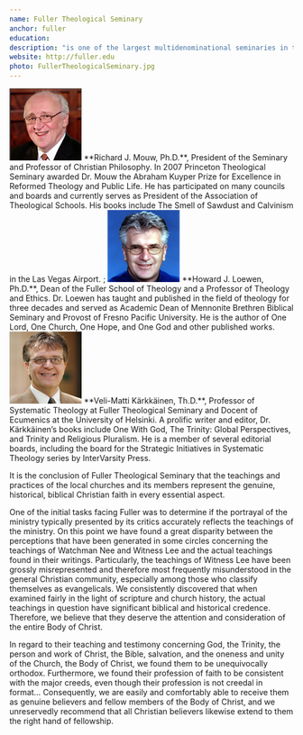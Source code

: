 ```yaml
---
name: Fuller Theological Seminary
anchor: fuller
education:
description: "is one of the largest multidenominational seminaries in the world. Fuller has completed a multi-year dialogue between a panel composed of senior Fuller faculty members and representatives of the local churches and Living Stream Ministry. The Seminary’s panel consisted of: <br><br>"
website: http://fuller.edu
photo: FullerTheologicalSeminary.jpg
---
```


<img src="/img/testimonies/RichardJMouw.jpg" class="photo img-rounded pull-left"/>
**Richard J. Mouw, Ph.D.**, President of the Seminary and Professor of Christian Philosophy. In 2007 Princeton Theological Seminary awarded Dr. Mouw the Abraham Kuyper Prize for Excellence in Reformed Theology and Public Life. He has participated on many councils and boards and currently serves as President of the Association of Theological Schools. His books include The Smell of Sawdust and Calvinism in the Las Vegas Airport. <http://netbloghost.com/mouw>; <http://fuller.edu/academics/faculty/richard-mouw.aspx>

<img src="/img/testimonies/HowardJLoewen.jpg" class="photo img-rounded pull-left"/> 
**Howard J. Loewen, Ph.D.**, Dean of the Fuller School of Theology and a Professor of Theology and Ethics. Dr. Loewen has taught and published in the field of theology for three decades and served as Academic Dean of Mennonite Brethren Biblical Seminary and Provost of Fresno Pacific University. He is the author of One Lord, One Church, One Hope, and One God and other published works. <http://fuller.edu/faculty.aspx?id=3972>

<img src="/img/testimonies/Veli-MattiKarkkainen.jpg" class="photo img-rounded pull-left"/> 
**Veli-Matti Kärkkäinen, Th.D.**, Professor of Systematic Theology at Fuller Theological Seminary and Docent of Ecumenics at the University of Helsinki. A prolific writer and editor, Dr. Kärkkäinen’s books include One With God, The Trinity: Global Perspectives, and Trinity and Religious Pluralism. He is a member of several editorial boards, including the board for the Strategic Initiatives in Systematic Theology series by InterVarsity Press. <http://fuller.edu/academics/faculty/veli-matti-karkkainen.aspx>

It is the conclusion of Fuller Theological Seminary that the teachings and practices of the local churches and its members represent the genuine, historical, biblical Christian faith in every essential aspect.

One of the initial tasks facing Fuller was to determine if the portrayal of the ministry typically presented by its critics accurately reflects the teachings of the ministry. On this point we have found a great disparity between the perceptions that have been generated in some circles concerning the teachings of Watchman Nee and Witness Lee and the actual teachings found in their writings. Particularly, the teachings of Witness Lee have been grossly misrepresented and therefore most frequently misunderstood in the general Christian community, especially among those who classify themselves as evangelicals. We consistently discovered that when examined fairly in the light of scripture and church history, the actual teachings in question have significant biblical and historical credence. Therefore, we believe that they deserve the attention and consideration of the entire Body of Christ.

In regard to their teaching and testimony concerning God, the Trinity, the person and work of Christ, the Bible, salvation, and the oneness and unity of the Church, the Body of Christ, we found them to be unequivocally orthodox. Furthermore, we found their profession of faith to be consistent with the major creeds, even though their profession is not creedal in format… Consequently, we are easily and comfortably able to receive them as genuine believers and fellow members of the Body of Christ, and we unreservedly recommend that all Christian believers likewise extend to them the right hand of fellowship.
